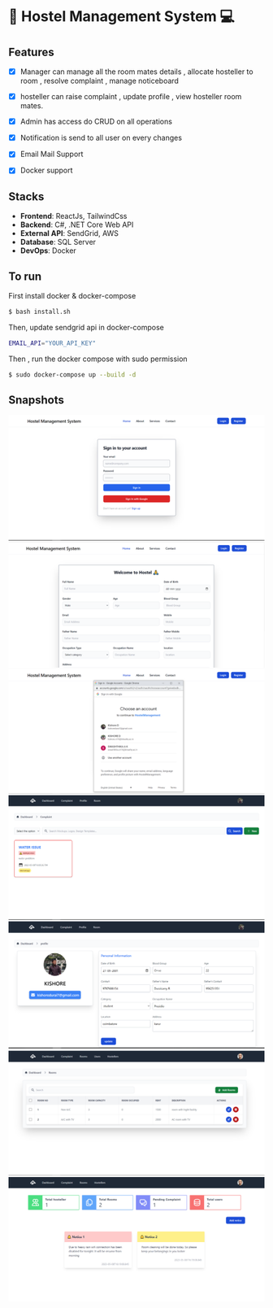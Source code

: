 # 🏥 Hostel Management System 💻

## Features

- [x] Manager can manage all the room mates details , allocate hosteller to room , resolve complaint , manage noticeboard
- [x] hosteller can raise complaint , update profile , view hosteller room mates.
- [x] Admin has access do CRUD on all operations
- [x] Notification is send to all user on every changes
- [x] Email Mail Support
- [x] Docker support


## Stacks

- **Frontend**: ReactJs, TailwindCss
- **Backend**: C#, .NET Core Web API
- **External API**: SendGrid, AWS
- **Database**: SQL Server 
- **DevOps**: Docker

## To run

First install docker & docker-compose

```sh
$ bash install.sh
```

Then, update sendgrid api in docker-compose

```sh
EMAIL_API="YOUR_API_KEY" 
```

Then , run the docker compose with sudo permission

```sh
$ sudo docker-compose up --build -d
```


## Snapshots
![image](screenshots/1.PNG)
![image](screenshots/2.PNG)
![image](screenshots/3.PNG)
![image](screenshots/4.PNG)
![image](screenshots/5.PNG)
![image](screenshots/6.PNG)
![image](screenshots/7.PNG)
